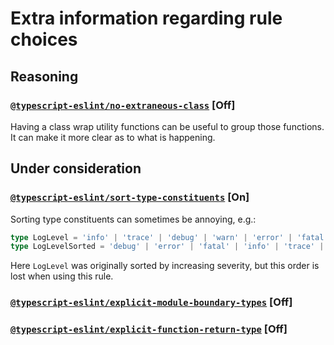 # Extra information regarding rule choices

## Reasoning

### [`@typescript-eslint/no-extraneous-class`](https://typescript-eslint.io/rules/no-extraneous-class/) [Off]

Having a class wrap utility functions can be useful to group those functions.
It can make it more clear as to what is happening. 

## Under consideration

### [`@typescript-eslint/sort-type-constituents`](https://typescript-eslint.io/rules/sort-type-constituents/) [On]

Sorting type constituents can sometimes be annoying, e.g.:
```ts
type LogLevel = 'info' | 'trace' | 'debug' | 'warn' | 'error' | 'fatal';
type LogLevelSorted = 'debug' | 'error' | 'fatal' | 'info' | 'trace' | 'warn';
```
Here `LogLevel` was originally sorted by increasing severity, but this order is lost when using this rule.

### [`@typescript-eslint/explicit-module-boundary-types`](https://typescript-eslint.io/rules/explicit-module-boundary-types/) [Off]
### [`@typescript-eslint/explicit-function-return-type`](https://typescript-eslint.io/rules/explicit-function-return-type) [Off]
